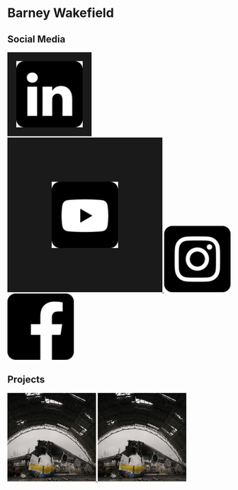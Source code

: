 # Barney Wakefield

## Social Media

<div id="socials">
        
 <a href="[https://www.w3schools.com](https://storymaps.arcgis.com/stories/b1dfc18d41d74e58af6beccb1f16fc18)">
 <img border="20" alt="W3Schools" src="linked.png" width="150" height="150">
 </a> 
 
 <a href="[https://www.w3schools.com](https://storymaps.arcgis.com/stories/b1dfc18d41d74e58af6beccb1f16fc18)">
 <img border="100" alt="W3Schools" src="youtube.png" width="150" height="150">
 </a>
 
 <a href="[https://www.w3schools.com](https://storymaps.arcgis.com/stories/b1dfc18d41d74e58af6beccb1f16fc18)">
 <img border="0" alt="W3Schools" src="insta.png" width="150" height="150">
 </a>
 
 <a href="[https://www.w3schools.com](https://storymaps.arcgis.com/stories/b1dfc18d41d74e58af6beccb1f16fc18)">
 <img border="0" alt="W3Schools" src="face.png" width="150" height="150">
 </a>
</div>

## Projects

<div id="pictures">
        
 <a href="[https://www.w3schools.com](https://storymaps.arcgis.com/stories/b1dfc18d41d74e58af6beccb1f16fc18)">
 <img border="0" alt="W3Schools" src="an225.jpg" width="200" height="200">
 </a> 
 
 <a href="[https://www.w3schools.com](https://storymaps.arcgis.com/stories/b1dfc18d41d74e58af6beccb1f16fc18)">
 <img border="0" alt="W3Schools" src="an225.jpg" width="200" height="200">
 </a>


</div>



 

